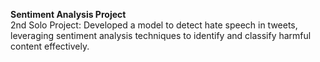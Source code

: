 **Sentiment Analysis Project**  
2nd Solo Project: Developed a model to detect hate speech in tweets, leveraging sentiment analysis techniques to identify and classify harmful content effectively.

